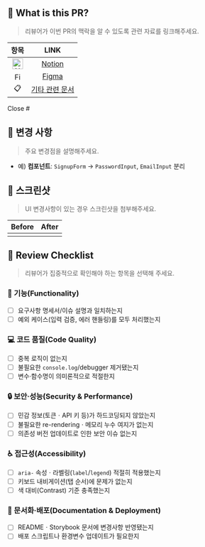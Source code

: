## 🔎 What is this PR?

> 리뷰어가 이번 PR의 맥락을 알 수 있도록 관련 자료를 링크해주세요.

|                                                   항목                                                   |        LINK        |
| :------------------------------------------------------------------------------------------------------: | :----------------: |
| <img src="https://upload.wikimedia.org/wikipedia/commons/e/e9/Notion-logo.svg" alt="Notion" width="24"/> |     [Notion]()     |
|  <img src="https://upload.wikimedia.org/wikipedia/commons/3/33/Figma-logo.svg" alt="Figma" width="16"/>  |     [Figma]()      |
|                                                    📋                                                    | [기타 관련 문서]() |

Close #

## 🎯 변경 사항

> 주요 변경점을 설명해주세요.

- 예) **컴포넌트**: `SignupForm` → `PasswordInput`, `EmailInput` 분리

## 📸 스크린샷

> UI 변경사항이 있는 경우 스크린샷을 첨부해주세요.

| Before | After |
| :----: | :---: |
|        |       |

## 🧐 Review Checklist

> 리뷰어가 집중적으로 확인해야 하는 항목을 선택해 주세요.

### 🚀 기능(Functionality)

- [ ] 요구사항 명세서/이슈 설명과 일치하는지
- [ ] 예외 케이스(입력 검증, 에러 핸들링)를 모두 처리했는지

### 💻 코드 품질(Code Quality)

- [ ] 중복 로직이 없는지
- [ ] 불필요한 `console.log`/debugger 제거됐는지
- [ ] 변수·함수명이 의미론적으로 적절한지

### 🔒 보안·성능(Security & Performance)

- [ ] 민감 정보(토큰ㆍAPI 키 등)가 하드코딩되지 않았는지
- [ ] 불필요한 re-renderingㆍ메모리 누수 여지가 없는지
- [ ] 의존성 버전 업데이트로 인한 보안 이슈 없는지

### ♿️ 접근성(Accessibility)

- [ ] `aria-` 속성ㆍ라벨링(`label`/`legend`) 적절히 적용했는지
- [ ] 키보드 내비게이션(탭 순서)에 문제가 없는지
- [ ] 색 대비(Contrast) 기준 충족했는지

### 📖 문서화·배포(Documentation & Deployment)

- [ ] READMEㆍStorybook 문서에 변경사항 반영됐는지
- [ ] 배포 스크립트나 환경변수 업데이트가 필요한지
